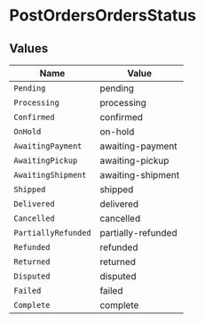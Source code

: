 # PostOrdersOrdersStatus


## Values

| Name                | Value               |
| ------------------- | ------------------- |
| `Pending`           | pending             |
| `Processing`        | processing          |
| `Confirmed`         | confirmed           |
| `OnHold`            | on-hold             |
| `AwaitingPayment`   | awaiting-payment    |
| `AwaitingPickup`    | awaiting-pickup     |
| `AwaitingShipment`  | awaiting-shipment   |
| `Shipped`           | shipped             |
| `Delivered`         | delivered           |
| `Cancelled`         | cancelled           |
| `PartiallyRefunded` | partially-refunded  |
| `Refunded`          | refunded            |
| `Returned`          | returned            |
| `Disputed`          | disputed            |
| `Failed`            | failed              |
| `Complete`          | complete            |